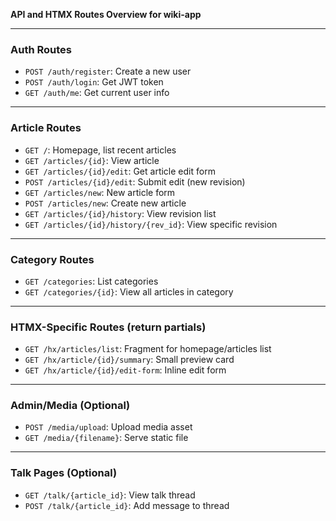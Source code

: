 **API and HTMX Routes Overview for wiki-app**

---

### **Auth Routes**

- `POST /auth/register`: Create a new user
- `POST /auth/login`: Get JWT token
- `GET /auth/me`: Get current user info

---

### **Article Routes**

- `GET /`: Homepage, list recent articles
- `GET /articles/{id}`: View article
- `GET /articles/{id}/edit`: Get article edit form
- `POST /articles/{id}/edit`: Submit edit (new revision)
- `GET /articles/new`: New article form
- `POST /articles/new`: Create new article
- `GET /articles/{id}/history`: View revision list
- `GET /articles/{id}/history/{rev_id}`: View specific revision

---

### **Category Routes**

- `GET /categories`: List categories
- `GET /categories/{id}`: View all articles in category

---

### **HTMX-Specific Routes** (return partials)

- `GET /hx/articles/list`: Fragment for homepage/articles list
- `GET /hx/article/{id}/summary`: Small preview card
- `GET /hx/article/{id}/edit-form`: Inline edit form

---

### **Admin/Media (Optional)**

- `POST /media/upload`: Upload media asset
- `GET /media/{filename}`: Serve static file

---

### **Talk Pages (Optional)**

- `GET /talk/{article_id}`: View talk thread
- `POST /talk/{article_id}`: Add message to thread
